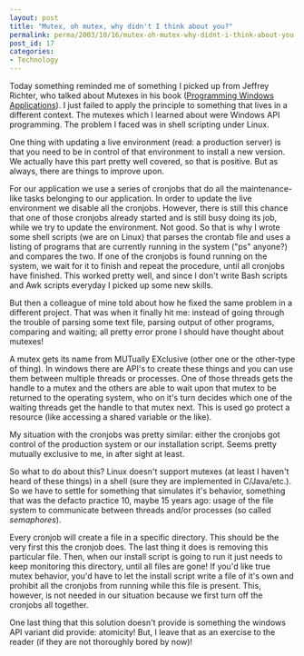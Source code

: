 ```yaml
---
layout: post
title: "Mutex, oh mutex, why didn't I think about you?"
permalink: perma/2003/10/16/mutex-oh-mutex-why-didnt-i-think-about-you
post_id: 17
categories:
- Technology
---
```


Today something reminded me of something I picked up from Jeffrey Richter, who
talked about Mutexes in his book ([Programming Windows
Applications](http://www.booksamillion.com/ncom/books?isbn=1572319968&AID=42121&PID=237566)).
I just failed to apply the principle to something that lives in a different
context. The mutexes which I learned about were Windows API programming. The
problem I faced was in shell scripting under Linux.

One thing with updating a live environment (read: a production server) is that
you need to be in control of that environment to install a new version. We
actually have this part pretty well covered, so that is positive. But as
always, there are things to improve upon.

For our application we use a series of cronjobs that do all the
maintenance-like tasks belonging to our application. In order to update the
live environment we disable all the cronjobs. However, there is still this
chance that one of those cronjobs already started and is still busy doing its
job, while we try to update the environment. Not good. So that is why I wrote
some shell scripts (we are on Linux) that parses the crontab file and uses a
listing of programs that are currently running in the system ("ps" anyone?) and
compares the two. If one of the cronjobs is found running on the system, we
wait for it to finish and repeat the procedure, until all cronjobs have
finished. This worked pretty well, and since I don't write Bash scripts and Awk
scripts everyday I picked up some new skills.

But then a colleague of mine told about how he fixed the same problem in a
different project. That was when it finally hit me: instead of going through
the trouble of parsing some text file, parsing output of other programs,
comparing and waiting; all pretty error prone I should have thought about
mutexes!

A mutex gets its name from MUTually EXclusive (other one or the other-type of
thing). In windows there are API's to create these things and you can use them
between multiple threads or processes. One of those threads gets the handle to
a mutex and the others are able to wait upon that mutex to be returned to the
operating system, who on it's turn decides which one of the waiting threads get
the handle to that mutex next. This is used go protect a resource (like
accessing a shared variable or the like).

My situation with the cronjobs was pretty similar: either the cronjobs got
control of the production system or our installation script. Seems pretty
mutually exclusive to me, in after sight at least.

So what to do about this? Linux doesn't support mutexes (at least I haven't
heard of these things) in a shell (sure they are implemented in C/Java/etc.).
So we have to settle for something that simulates it's behavior, something that
was the defacto practice 10, maybe 15 years ago: usage of the file system to
communicate between threads and/or processes (so called _semaphores_).

Every cronjob will create a file in a specific directory. This should be the
very first this the cronjob does. The last thing it does is removing this
particular file. Then, when our install script is going to run it just needs to
keep monitoring this directory, until all files are gone! If you'd like true
mutex behavior, you'd have to let the install script write a file of it's own
and prohibit all the cronjobs from running while this file is present. This,
however, is not needed in our situation because we first turn off the cronjobs
all together.

One last thing that this solution doesn't provide is something the windows API
variant did provide: atomicity! But, I leave that as an exercise to the reader
(if they are not thoroughly bored by now)!
